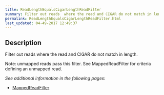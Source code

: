 ```yaml
---
title: ReadLengthEqualsCigarLengthReadFilter
summary: Filter out reads  where the read and CIGAR do not match in length
permalink: ReadLengthEqualsCigarLengthReadFilter.html
last_updated: 04-49-2017 12:49:37
---
```


## Description

Filter out reads where the read and CIGAR do not match in length.

 <p>Note: unmapped reads pass this filter. See MappedReadFilter for criteria defining an unmapped read.

<i>See additional information in the following pages:</i>

- [MappedReadFilter](MappedReadFilter.html)

